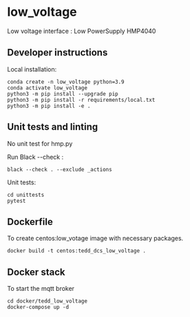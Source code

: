 # low_voltage
Low voltage interface : Low PowerSupply HMP4040

## Developer instructions

Local installation: 

```
conda create -n low_voltage python=3.9
conda activate low_voltage
python3 -m pip install --upgrade pip
python3 -m pip install -r requirements/local.txt
python3 -m pip install -e .  
```

## Unit tests and linting 
No unit test for hmp.py 

Run Black  --check : 

```commandline
black --check . --exclude _actions 
```

Unit tests: 

```commandline
cd unittests
pytest
```

## Dockerfile
To create centos:low_votage image with necessary packages.

```
docker build -t centos:tedd_dcs_low_voltage .
```

## Docker stack
To  start the mqtt broker

```
cd docker/tedd_low_voltage
docker-compose up -d 
```
